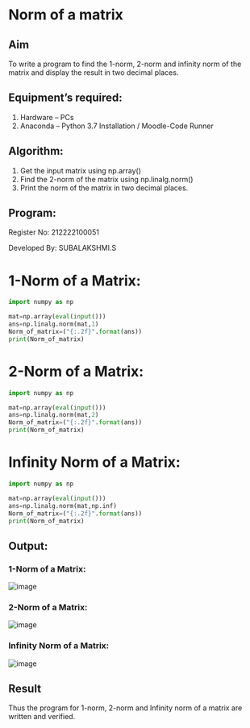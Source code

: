 # Norm of a matrix
## Aim
To write a program to find the 1-norm, 2-norm and infinity norm of the matrix and display the result in two decimal places.
## Equipment’s required:
1.	Hardware – PCs
2.	Anaconda – Python 3.7 Installation / Moodle-Code Runner
## Algorithm:
1. Get the input matrix using np.array()   
2. Find the 2-norm of the matrix using np.linalg.norm()
3. Print the norm of the matrix in two decimal places.
## Program:

 Register No: 212222100051


 Developed By: SUBALAKSHMI.S
 
# 1-Norm of a Matrix:
```Python
import numpy as np

mat=np.array(eval(input()))
ans=np.linalg.norm(mat,1)
Norm_of_matrix=("{:.2f}".format(ans))
print(Norm_of_matrix)
```

# 2-Norm of a Matrix:
```Python
import numpy as np

mat=np.array(eval(input()))
ans=np.linalg.norm(mat,2)
Norm_of_matrix=("{:.2f}".format(ans))
print(Norm_of_matrix)
```

# Infinity Norm of a Matrix:
```Python
import numpy as np

mat=np.array(eval(input()))
ans=np.linalg.norm(mat,np.inf)
Norm_of_matrix=("{:.2f}".format(ans))
print(Norm_of_matrix)
```
## Output:
### 1-Norm of a Matrix:

![image](https://github.com/Subalakshmisuresh/Norm-of-a-matrix/assets/121957896/fd0d3852-5502-4ca6-a890-55439644e0df)


### 2-Norm of a Matrix:

![image](https://github.com/Subalakshmisuresh/Norm-of-a-matrix/assets/121957896/a92c4232-2185-407b-8f78-a04e752b3348)


### Infinity Norm of a Matrix:

![image](https://github.com/Subalakshmisuresh/Norm-of-a-matrix/assets/121957896/8bf2c836-f52b-4f5c-a7d9-5819fe4836ca)



## Result
Thus the program for 1-norm, 2-norm and Infinity norm of a matrix are written and verified.

